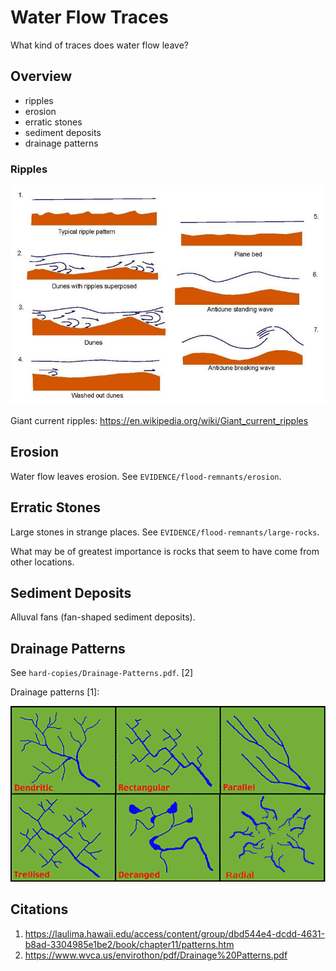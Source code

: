 # Water Flow Traces

What kind of traces does water flow leave?

## Overview

- ripples
- erosion
- erratic stones
- sediment deposits
- drainage patterns

### Ripples

![](img/ripple.jpg)

Giant current ripples: https://en.wikipedia.org/wiki/Giant_current_ripples

## Erosion

Water flow leaves erosion. See `EVIDENCE/flood-remnants/erosion`.

## Erratic Stones

Large stones in strange places. See `EVIDENCE/flood-remnants/large-rocks`.

What may be of greatest importance is rocks that seem to have come from other locations.

## Sediment Deposits

Alluval fans (fan-shaped sediment deposits).

## Drainage Patterns

See `hard-copies/Drainage-Patterns.pdf`. [2]

Drainage patterns [1]:

![](img/drainage-patterns.gif)

## Citations

1. https://laulima.hawaii.edu/access/content/group/dbd544e4-dcdd-4631-b8ad-3304985e1be2/book/chapter11/patterns.htm
2. https://www.wvca.us/envirothon/pdf/Drainage%20Patterns.pdf